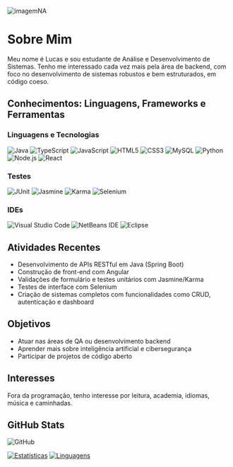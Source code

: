 ![imagemNA](https://stickerly.pstatic.net/sticker_pack/wCW5dRLlXLzrl0rRW4Q/C1IT5E/4/2d485a49-f910-4f8c-85c3-ceda1e59b0ff.png)

# Sobre Mim

Meu nome é Lucas e sou estudante de Análise e Desenvolvimento de Sistemas. Tenho me interessado cada vez mais pela área de backend, com foco no desenvolvimento de sistemas robustos e bem estruturados, em código coeso.

## Conhecimentos: Linguagens, Frameworks e Ferramentas

### Linguagens e Tecnologias

![Java](https://img.shields.io/badge/java-%23ED8B00.svg?style=for-the-badge&logo=openjdk&logoColor=white)
![TypeScript](https://img.shields.io/badge/typescript-007ACC.svg?style=for-the-badge&logo=typescript&logoColor=white)
![JavaScript](https://img.shields.io/badge/javascript-%23323330.svg?style=for-the-badge&logo=javascript&logoColor=%23F7DF1E)
![HTML5](https://img.shields.io/badge/html5-%23E34F26.svg?style=for-the-badge&logo=html5&logoColor=white)
![CSS3](https://img.shields.io/badge/css3-%231572B6.svg?style=for-the-badge&logo=css3&logoColor=white)
![MySQL](https://img.shields.io/badge/mysql-4479A1.svg?style=for-the-badge&logo=mysql&logoColor=white)
![Python](https://img.shields.io/badge/Python-0D1117?style=for-the-badge&logo=python&logoColor=white)
![Node.js](https://img.shields.io/badge/Node.js-339933?style=for-the-badge&logo=node.js&logoColor=white)
![React](https://img.shields.io/badge/React-20232A.svg?style=for-the-badge&logo=react&logoColor=61DAFB)

### Testes

![JUnit](https://img.shields.io/badge/JUnit-25A162.svg?style=for-the-badge&logo=java&logoColor=white)
![Jasmine](https://img.shields.io/badge/Jasmine-8A4182.svg?style=for-the-badge&logo=jasmine&logoColor=white)
![Karma](https://img.shields.io/badge/Karma-E91E63.svg?style=for-the-badge&logo=karma&logoColor=white)
![Selenium](https://img.shields.io/badge/Selenium-43B02A.svg?style=for-the-badge&logo=selenium&logoColor=white)

### IDEs

![Visual Studio Code](https://img.shields.io/badge/Visual%20Studio%20Code-0078d7.svg?style=for-the-badge&logo=visual-studio-code&logoColor=white)
![NetBeans IDE](https://img.shields.io/badge/NetBeansIDE-1B6AC6.svg?style=for-the-badge&logo=apache-netbeans-ide&logoColor=white)
![Eclipse](https://img.shields.io/badge/Eclipse-FE7A16.svg?style=for-the-badge&logo=Eclipse&logoColor=white)

## Atividades Recentes

- Desenvolvimento de APIs RESTful em Java (Spring Boot)
- Construção de front-end com Angular
- Validações de formulário e testes unitários com Jasmine/Karma
- Testes de interface com Selenium
- Criação de sistemas completos com funcionalidades como CRUD, autenticação e dashboard

## Objetivos

- Atuar nas áreas de QA ou desenvolvimento backend
- Aprender mais sobre inteligência artificial e cibersegurança
- Participar de projetos de código aberto

## Interesses

Fora da programação, tenho interesse por leitura, academia, idiomas, música e caminhadas.

## GitHub Stats

![GitHub](https://img.shields.io/badge/github-%23121011.svg?style=for-the-badge&logo=github&logoColor=white)

[![Estatísticas](https://github-readme-stats.vercel.app/api?username=LucasCaldara&show_icons=true&locale=pt-BR&theme=dark)](https://github.com/LucasCaldara?tab=repositories)
[![Linguagens](https://github-readme-stats.vercel.app/api/top-langs/?username=LucasCaldara&layout=compact&locale=pt-BR&theme=dark)](https://github.com/LucasCaldara?tab=repositories)

